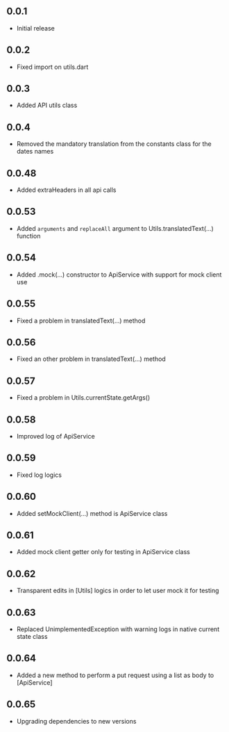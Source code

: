 ## 0.0.1

* Initial release

## 0.0.2

* Fixed import on utils.dart

## 0.0.3

* Added API utils class

## 0.0.4

* Removed the mandatory translation from the constants class for the dates names

## 0.0.48

* Added extraHeaders in all api calls

## 0.0.53
* Added `arguments` and `replaceAll` argument to Utils.translatedText(...) function

## 0.0.54
* Added .mock(...) constructor to ApiService with support for mock client use

## 0.0.55
* Fixed a problem in translatedText(...) method

## 0.0.56
* Fixed an other problem in translatedText(...) method

## 0.0.57
* Fixed a problem in Utils.currentState.getArgs()

## 0.0.58
* Improved log of ApiService

## 0.0.59
* Fixed log logics

## 0.0.60
* Added setMockClient(...) method is ApiService class

## 0.0.61
* Added mock client getter only for testing in ApiService class

## 0.0.62
* Transparent edits in [Utils] logics in order to let user mock it for testing

## 0.0.63
* Replaced UnimplementedException with warning logs in native current state class

## 0.0.64
* Added a new method to perform a put request using a list as body to [ApiService]

## 0.0.65
* Upgrading dependencies to new versions